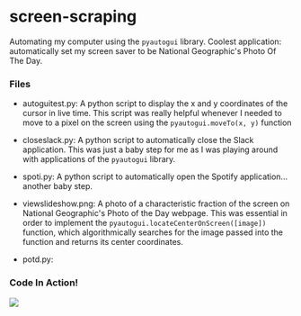 # screen-scraping
Automating my computer using the `pyautogui` library. Coolest application: automatically set my screen saver to be National Geographic's Photo Of The Day.

### Files
- autoguitest.py: A python script to display the x and y coordinates of the cursor in live time. This script was really helpful whenever I needed to move to a pixel on the screen using the `pyautogui.moveTo(x, y)` function

- closeslack.py: A python script to automatically close the Slack application. This was just a baby step for me as I was playing around with applications of the `pyautogui` library.

- spoti.py: A python script to automatically open the Spotify application... another baby step.

- viewslideshow.png: A photo of a characteristic fraction of the screen on National Geographic's Photo of the Day webpage. This was essential in order to implement the `pyautogui.locateCenterOnScreen([image])` function, which algorithmically searches for the image passed into the function and returns its center coordinates.

- potd.py: 

### Code In Action!

![](potd.gif)
